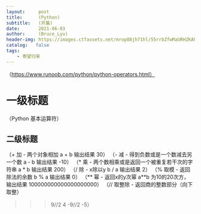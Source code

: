 ```yaml
---
layout:     post
title:      (Python)
subtitle:   (开篇)
date:       2021-06-03
author:     (Bruce_Lyu)
header-img: https://images.ctfassets.net/mrop88jh71hl/55rrbZfwMaURHZKAUc5oOW/9e5fe805eb03135b82e962e92169ce6d/python-programming-language.png
catalog:   false
tags:
    - 寄望归来
---
```

（https://www.runoob.com/python/python-operators.html）
# 一级标题
（Python 基本运算符）
## 二级标题
（+ 加 - 两个对象相加 a + b 输出结果 30）
（-	减 - 得到负数或是一个数减去另一个数	a - b 输出结果 -10）
（*	乘 - 两个数相乘或是返回一个被重复若干次的字符串	a * b 输出结果 200）
（/	除 - x除以y	b / a 输出结果 2）
（%	取模 - 返回除法的余数	b % a 输出结果 0）
（**	幂 - 返回x的y次幂	a**b 为10的20次方， 输出结果 100000000000000000000）
（//	取整除 - 返回商的整数部分（向下取整）	
>>> 9//2
4
>>> -9//2
-5）

